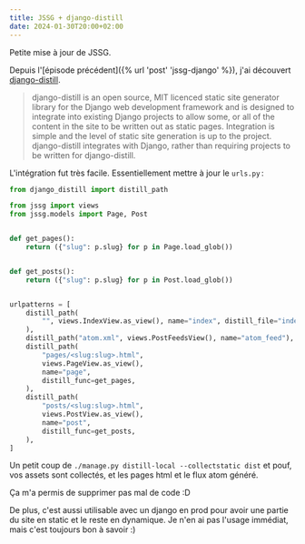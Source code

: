 ```yaml
---
title: JSSG + django-distill
date: 2024-01-30T20:00+02:00
---
```


Petite mise à jour de JSSG.

Depuis l'[épisode précédent]({% url 'post' 'jssg-django' %}), j'ai découvert [django-distill](https://django-distill.com/).

> django-distill is an open source, MIT licenced static site generator library for the Django web development framework and is designed to integrate into existing Django projects to allow some, or all of the content in the site to be written out as static pages. Integration is simple and the level of static site generation is up to the project. django-distill integrates with Django, rather than requiring projects to be written for django-distill.

L'intégration fut très facile. Essentiellement mettre à jour le `urls.py` :

```python
from django_distill import distill_path

from jssg import views
from jssg.models import Page, Post


def get_pages():
    return ({"slug": p.slug} for p in Page.load_glob())


def get_posts():
    return ({"slug": p.slug} for p in Post.load_glob())


urlpatterns = [
    distill_path(
        "", views.IndexView.as_view(), name="index", distill_file="index.html"
    ),
    distill_path("atom.xml", views.PostFeedsView(), name="atom_feed"),
    distill_path(
        "pages/<slug:slug>.html",
        views.PageView.as_view(),
        name="page",
        distill_func=get_pages,
    ),
    distill_path(
        "posts/<slug:slug>.html",
        views.PostView.as_view(),
        name="post",
        distill_func=get_posts,
    ),
]
```

Un petit coup de `./manage.py distill-local --collectstatic dist` et pouf, vos assets sont collectés, et les pages html et le flux atom généré.

Ça m'a permis de supprimer pas mal de code :D

De plus, c'est aussi utilisable avec un django en prod pour avoir une partie du site en static et le reste en dynamique. Je n'en ai pas l'usage immédiat, mais c'est toujours bon à savoir :)
